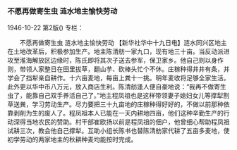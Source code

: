 ### 不愿再做寄生虫  涟水地主愉快劳动

1946-10-22
第2版()
专栏：

　　不愿再做寄生虫
    涟水地主愉快劳动
    【新华社华中十九日电】涟水同兴区地主在土地改革后，积极参加生产。地主陈清舫一家九口，现有地三十亩。当反动派进攻至淮海解放区边缘时，陈氏即将其次子送去参军，保卫家乡。他自己则以身作则，带领人家整日在田里拔草，翻山芋、砍棒头忙个不休。庄稼种得井井有条，并学会了挡犁亲自耕作。十六亩麦地，每亩上粪十一挑。明年麦收将足够全家生活。此外更以华中币八万元，放入商店生利。陈清舫逢人便自豪地说：“我再不做寄生虫了，能靠自己双手养活自己了。”地主程凤祖也是这样带领妻子媳妇女儿等撑犁割草送粪，学习劳动生产。尽力要把三十九亩地的庄稼种得好好的，不做以前那种依靠剥削为生的废人了。程凤祖本人已能在一天内耕地四亩，他们这种辛勤生产的行动深得当地农民的赞助。村干部崔欧扬以前是程凤祖的佃户，他曾细心帮助程凤祖试耕三次，教会他自己撑犁。互助小组长陈书也替陈清舫家代耕了五亩多麦地，使初学劳动的两家地主的秋耕种麦均能按时完成。
